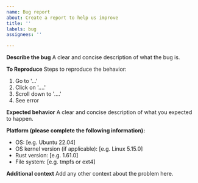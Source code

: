 ```yaml
---
name: Bug report
about: Create a report to help us improve
title: ''
labels: bug
assignees: ''

---
```


**Describe the bug**
A clear and concise description of what the bug is.

**To Reproduce**
Steps to reproduce the behavior:
1. Go to '...'
2. Click on '....'
3. Scroll down to '....'
4. See error

**Expected behavior**
A clear and concise description of what you expected to happen.

**Platform (please complete the following information):**
 - OS: [e.g. Ubuntu 22.04]
 - OS kernel version (if applicable): [e.g. Linux 5.15.0]
 - Rust version: [e.g. 1.61.0]
 - File system: [e.g. tmpfs or ext4]

**Additional context**
Add any other context about the problem here.
